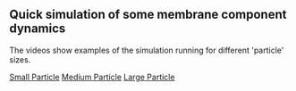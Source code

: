 ## Quick simulation of some membrane component dynamics

The videos show examples of the simulation running for different 'particle' sizes.

[Small Particle](small_particle.mp4)
[Medium Particle](medium_particle.mp4)
[Large Particle](large_particle.mp4)
